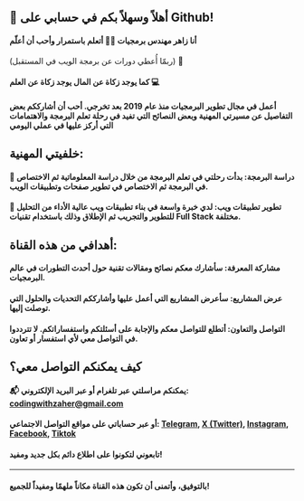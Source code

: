 ## 👋 أهلاً وسهلاً بكم في حسابي على Github!

#### أنا زاهر مهندس برمجيات 👨‍💻 أتعلم باستمرار وأحب أن أعلّم

(ربمّا أُعطي دورات عن برمجة الويب في المستقبل) 🚀

#### كما يوجد زكاة عن المال يوجد زكاة عن العلم 💻

#### أعمل في مجال تطوير البرمجيات منذ عام 2019 بعد تخرجي. أحب أن أشارككم بعض التفاصيل عن مسيرتي المهنية وبعض النصائح التي تفيد في رحلة تعلم البرمجة والاهتمامات التي أركز عليها في عملي اليومي

## خلفيتي المهنية:

#### 🔹 دراسة البرمجة: بدأت رحلتي في تعلم البرمجة من خلال دراسة المعلوماتية ثم الاختصاص في البرمجة ثم الاختصاص في تطوير صفحات وتطبيقات الويب.

#### 🔹 تطوير تطبيقات ويب: لدي خبرة واسعة في بناء تطبيقات ويب عالية الأداء من التحليل للتطوير والتجريب ثم الإطلاق وذلك باستخدام تقنيات Full Stack مختلفة.

## أهدافي من هذه القناة:

#### مشاركة المعرفة: سأشارك معكم نصائح ومقالات تقنية حول أحدث التطورات في عالم البرمجيات.

#### عرض المشاريع: سأعرض المشاريع التي أعمل عليها وأشارككم التحديات والحلول التي توصلت إليها.

#### التواصل والتعاون: أتطلع للتواصل معكم والإجابة على أسئلتكم واستفساراتكم. لا تترددوا في التواصل معي لأي استفسار أو تعاون.

## كيف يمكنكم التواصل معي؟

#### 📬 يمكنكم مراسلتي عبر تلغرام أو عبر البريد الإلكتروني: codingwithzaher@gmail.com

#### أو عبر حساباتي على مواقع التواصل الاجتماعي: [Telegram](https://t.me/codingwithzaher), [X (Twitter)](https://www.x.com/codingwithzaher), [Instagram](https://www.instagram.com/codingwithzaher), [Facebook](https://www.facebook.com/profile.php?id=61550348657884), [Tiktok](https://www.tiktok.com/@codingwithzaher?_t=8q9EFI7lAAL&_r=1)

#### تابعوني لتكونوا على اطلاع دائم بكل جديد ومفيد!

---

#### بالتوفيق، وأتمنى أن تكون هذه القناة مكاناً ملهمًا ومفيداً للجميع!
